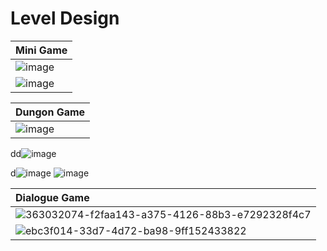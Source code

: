 # **Level Design** 

|Mini Game|
|:------|
|![image](https://github.com/user-attachments/assets/1c6e2991-d621-4228-8b46-294b3fca44b3)|
|![image](https://github.com/user-attachments/assets/cd791d22-656e-4fee-a441-0ed3056fd495)|

|Dungon Game|
|:-----|
|![image](https://github.com/user-attachments/assets/cc6e70e9-fe64-4674-8176-3ddf3f239f43)|
dd![image](https://github.com/user-attachments/assets/71596754-976b-47fd-9b8a-be192d1db57b)

d![image](https://github.com/user-attachments/assets/075a29e3-e853-4e71-bfa5-a8eeb4d9757b)
![image](https://github.com/user-attachments/assets/73f33b70-17a7-4550-a789-79e8468b57fd)


|Dialogue Game|
|:-----|
|![363032074-f2faa143-a375-4126-88b3-e7292328f4c7](https://github.com/user-attachments/assets/323506c1-2593-464e-9b8f-ab2a2663cb94)|
|![ebc3f014-33d7-4d72-ba98-9ff152433822](https://github.com/user-attachments/assets/4457b8e0-ed88-4237-95a5-b6ede8d8cd94)|
